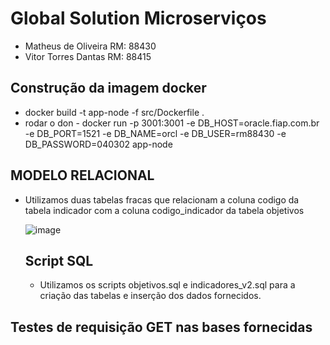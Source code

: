 # Global Solution Microserviços

- Matheus de Oliveira RM: 88430
- Vitor Torres Dantas RM: 88415
  
## Construção da imagem docker

- docker build -t app-node -f src/Dockerfile .
- rodar o don - docker run -p 3001:3001 -e DB_HOST=oracle.fiap.com.br -e DB_PORT=1521 -e DB_NAME=orcl -e DB_USER=rm88430 -e DB_PASSWORD=040302 app-node

## MODELO RELACIONAL

- Utilizamos duas tabelas fracas que relacionam a coluna codigo da tabela indicador com a coluna codigo_indicador da tabela objetivos

  ![image](https://github.com/mtshto/Global-Micro/assets/62342894/bf16d850-78fd-44ec-ae03-9d031cf1eb6b)

  ## Script SQL

  - Utilizamos os scripts objetivos.sql e indicadores_v2.sql para a criação das tabelas e inserção dos dados fornecidos.

## Testes de requisição GET nas bases fornecidas
